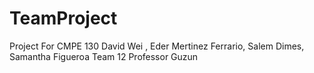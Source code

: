 # TeamProject
Project For CMPE 130
David Wei , Eder Mertinez Ferrario, Salem Dimes, Samantha Figueroa
Team 12 Professor Guzun
